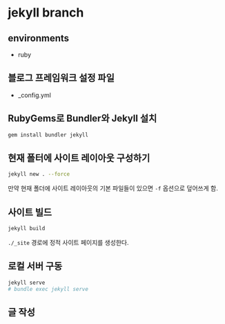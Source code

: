 # jekyll branch

## environments
- ruby

## 블로그 프레임워크 설정 파일
- \_config.yml

## RubyGems로 Bundler와 Jekyll 설치
```bash
gem install bundler jekyll
```

## 현재 폴터에 사이트 레이아웃 구성하기
```bash
jekyll new . --force
```
만약 현재 폴더에 사이트 레이아웃의 기본 파일들이 있으면 `-f` 옵션으로 덮어쓰게 함.

## 사이트 빌드
``` bash
jekyll build
```
`./_site` 경로에 정적 사이트 페이지를 생성한다.

## 로컬 서버 구동
```bash
jekyll serve
# bundle exec jekyll serve
```

## 글 작성
```bash

```
